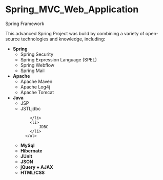 # Spring_MVC_Web_Application
Spring Framework


This advanced Spring Project was build by combining a variety of open-source technologies and knowledge, including:

<ul>
  <li>
      <b>Spring</b>
      <ul>
        <li>
            Spring Security 
        </li>
        <li>
            Spring Expression Language (SPEL)
        </li>
        <li>
            Spring Webflow
        </li>
        <li>
            Spring Mail
        </li>
      </ul>
  </li>
  <li>
      <b>Apache</b>
      <ul>
        <li>
            Apache Maven 
        </li>
        <li>
            Apache Log4j
        </li>
        <li>
            Apache Tomcat
        </li>
      </ul>
  </li>
  <li>
      <b>Java</b>
      <ul>
        <li>
            JSP 
        </li>
        <li>
            JSTLjdbc
            
        </li>
        <li>
            JDBC
        </li>
      </ul>
  </li>
  <li>
     <b>MySql</b>
  </li>
  <li>
     <b>Hibernate</b>
  </li>
  <li>   
     <b>JUnit</b>
  </li>
  <li>
     <b>JSON </b>
  </li>
  <li>
    <b>jQuery + AJAX</b>
  </li>
  <li>
    <b>HTML/CSS</b>
  </li>
      
</ul>
</b>
